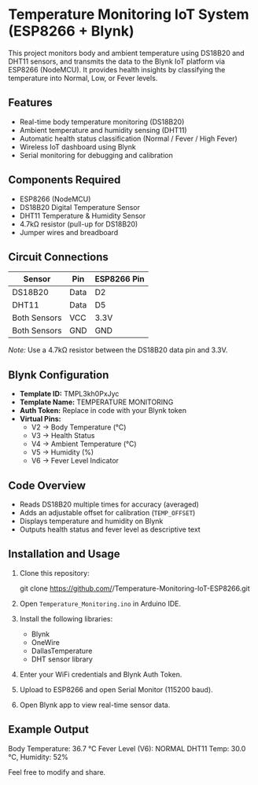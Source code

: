 
# Temperature Monitoring IoT System (ESP8266 + Blynk)

This project monitors body and ambient temperature using DS18B20 and DHT11 sensors, and transmits the data to the Blynk IoT platform via ESP8266 (NodeMCU). It provides health insights by classifying the temperature into Normal, Low, or Fever levels.

## Features
- Real-time body temperature monitoring (DS18B20)
- Ambient temperature and humidity sensing (DHT11)
- Automatic health status classification (Normal / Fever / High Fever)
- Wireless IoT dashboard using Blynk
- Serial monitoring for debugging and calibration

## Components Required
- ESP8266 (NodeMCU)
- DS18B20 Digital Temperature Sensor
- DHT11 Temperature & Humidity Sensor
- 4.7kΩ resistor (pull-up for DS18B20)
- Jumper wires and breadboard

## Circuit Connections

| Sensor | Pin | ESP8266 Pin |
|--------|-----|-------------|
| DS18B20 | Data | D2 |
| DHT11 | Data | D5 |
| Both Sensors | VCC | 3.3V |
| Both Sensors | GND | GND |

*Note:* Use a 4.7kΩ resistor between the DS18B20 data pin and 3.3V.

## Blynk Configuration
- **Template ID:** TMPL3kh0PxJyc  
- **Template Name:** TEMPERATURE MONITORING  
- **Auth Token:** Replace in code with your Blynk token  
- **Virtual Pins:**
  - V2 → Body Temperature (°C)
  - V3 → Health Status
  - V4 → Ambient Temperature (°C)
  - V5 → Humidity (%)
  - V6 → Fever Level Indicator

## Code Overview
- Reads DS18B20 multiple times for accuracy (averaged)
- Adds an adjustable offset for calibration (`TEMP_OFFSET`)
- Displays temperature and humidity on Blynk
- Outputs health status and fever level as descriptive text

## Installation and Usage
1. Clone this repository:

   git clone https://github.com/<your-username>/Temperature-Monitoring-IoT-ESP8266.git
2. Open `Temperature_Monitoring.ino` in Arduino IDE.
3. Install the following libraries:
   - Blynk
   - OneWire
   - DallasTemperature
   - DHT sensor library
4. Enter your WiFi credentials and Blynk Auth Token.
5. Upload to ESP8266 and open Serial Monitor (115200 baud).
6. Open Blynk app to view real-time sensor data.

## Example Output

Body Temperature: 36.7 °C
Fever Level (V6): NORMAL
DHT11 Temp: 30.0 °C, Humidity: 52%

 Feel free to modify and share.


